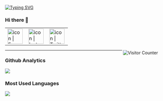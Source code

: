 <a href="https://git.io/typing-svg"><img src="https://readme-typing-svg.herokuapp.com?font=Fira+Code&pause=1000&color=2242F7&background=2DFFAF00&width=435&lines=Hello+%2C+Visitor+!%F0%9F%92%96;I'm+Rushil+from+Taiwan." alt="Typing SVG" /></a>
### Hi there 👋

<!--
**MK1014/MK1014** is a ✨ _special_ ✨ repository because its `README.md` (this file) appears on your GitHub profile.

Here are some ideas to get you started:

- 🔭 I’m currently working on ...
- 🌱 I’m currently learning ...
- 👯 I’m looking to collaborate on ...
- 🤔 I’m looking for help with ...
- 💬 Ask me about ...
- 📫 How to reach me: ...
- 😄 Pronouns: ...
- ⚡ Fun fact: ...
-->

<!--表格還未修改-->
<table>
  <tbody>
    <tr>
      <td><a href="https://www.facebook.com/htchu.taiwan"><img align="left" src="https://user-images.githubusercontent.com/8935531/161361100-1fe2b952-4a79-48ec-8646-58f1f4f9738c.gif" alt="icon | Facebook" width="50"/></a></td>
      <td><a href="https://www.instagram.com/htchu.taiwan/"><img align="left" src="https://user-images.githubusercontent.com/8935531/161361084-a010cae7-5b98-4d09-a189-03862dc6e86e.gif" alt="icon | Instagram" width="50"/></a></td>
      <td><a href="https://twitter.com/htchu.taiwan"><img align="left" src="https://user-images.githubusercontent.com/8935531/161361040-8733e89d-61cd-40c5-b5f1-b02c75896e99.gif" alt="icon | Twitter" width="50"/></a></td>
    </tr>
  </tbody>
</table>


<img align="right" alt="Visitor Counter" src="https://komarev.com/ghpvc/?username=MK1014&style=flat-square&&label=Profile+Views&color=50A1FF">


---

### Github Analytics
<a href="https://github.com/MK1014">
  <img src="https://github-readme-stats.vercel.app/api?username=MK1014&count_private=true&show_icons=true&include_all_commits=true" />
</a>



### Most Used Languages
<a href="https://github.com/MK1014">
  <img src="https://github-readme-stats.vercel.app/api/top-langs/?username=MK1014&layout=compact&hide=HTML,CSS,Stylus,CoffeeScript,EJS&langs_count=10" />
</a>
